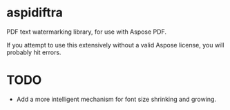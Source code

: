 # aspidiftra
PDF text watermarking library, for use with Aspose PDF.

If you attempt to use this extensively without a valid Aspose license, you will probably hit errors.

# TODO
* Add a more intelligent mechanism for font size shrinking and growing.
